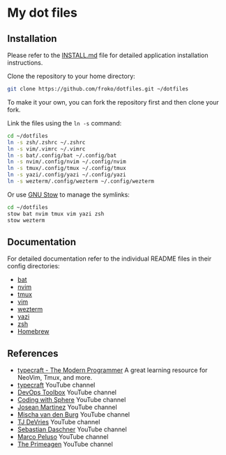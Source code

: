 # My dot files

## Installation

Please refer to the [INSTALL.md](INSTALL.md) file for detailed application
installation instructions.

Clone the repository to your home directory:

```bash
git clone https://github.com/froko/dotfiles.git ~/dotfiles
```

To make it your own, you can fork the repository first and then clone your fork.

Link the files using the `ln -s` command:

```bash
cd ~/dotfiles
ln -s zsh/.zshrc ~/.zshrc
ln -s vim/.vimrc ~/.vimrc
ln -s bat/.config/bat ~/.config/bat
ln -s nvim/.config/nvim ~/.config/nvim
ln -s tmux/.config/tmux ~/.config/tmux
ln -s yazi/.config/yazi ~/.config/yazi
ln -s wezterm/.config/wezterm ~/.config/wezterm
```

Or use [GNU Stow](https://www.gnu.org/software/stow/manual/stow.html) to manage
the symlinks:

```bash
cd ~/dotfiles
stow bat nvim tmux vim yazi zsh
stow wezterm
```

## Documentation

For detailed documentation refer to the individual README files in their config
directories:

- [bat](bat/.config/bat/README.md)
- [nvim](nvim/.config/nvim/README.md)
- [tmux](tmux/.config/tmux/README.md)
- [vim](vim/README.md)
- [wezterm](wezterm/.config/wezterm/README.md)
- [yazi](yazi/.config/yazi/README.md)
- [zsh](zsh/README.md)
- [Homebrew](/homebrew/README.md)

## References

- [typecraft - The Modern Programmer](https://typecraft.dev/) A great learning
  resource for NeoVim, Tmux, and more.
- [typecraft](https://www.youtube.com/@typecraft_dev) YouTube channel
- [DevOps Toolbox](https://www.youtube.com/@devopstoolbox) YouTube channel
- [Coding with Sphere](https://www.youtube.com/@codingwithsphere) YouTube
  channel
- [Josean Martinez](https://www.youtube.com/@joseanmartinez) YouTube channel
- [Mischa van den Burg](https://www.youtube.com/@mischavandenburg) YouTube
  channel
- [TJ DeVries](https://www.youtube.com/@teej_dv) YouTube channel
- [Sebastian Daschner](https://www.youtube.com/@SebastianDaschnerIT) YouTube
  channel
- [Marco Peluso](https://www.youtube.com/@marco_peluso) YouTube channel
- [The Primeagen](https://www.youtube.com/@ThePrimeagen) YouTube channel
